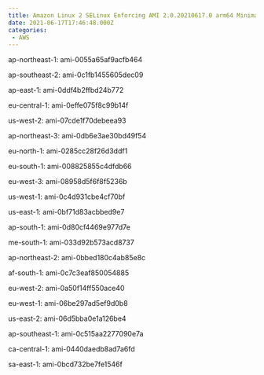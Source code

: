 ```yaml
---
title: Amazon Linux 2 SELinux Enforcing AMI 2.0.20210617.0 arm64 Minimal HVM gp2
date: 2021-06-17T17:46:48.000Z
categories:
 - AWS
---
```


ap-northeast-1: ami-0055a65af9acfb464

ap-southeast-2: ami-0c1fb1455605dec09

ap-east-1: ami-0ddf4b2ffbd24b772

eu-central-1: ami-0effe075f8c99b14f

us-west-2: ami-07cde1f70debeea93

ap-northeast-3: ami-0db6e3ae30bd49f54

eu-north-1: ami-0285cc28f26d3ddf1

eu-south-1: ami-008825855c4dfdb66

eu-west-3: ami-08958d5f6f8f5236b

us-west-1: ami-0c4d931cbe4cf70bf

us-east-1: ami-0bf71d83acbbed9e7

ap-south-1: ami-0d80cf4469e977d7e

me-south-1: ami-033d92b573acd8737

ap-northeast-2: ami-0bbed180c4ab85e8c

af-south-1: ami-0c7c3eaf850054885

eu-west-2: ami-0a50f14ff550ace40

eu-west-1: ami-06be297ad5ef9d0b8

us-east-2: ami-06d5bba0e1a126be4

ap-southeast-1: ami-0c515aa2277090e7a

ca-central-1: ami-0440daedb8ad7a6fd

sa-east-1: ami-0bcd732be7fe1546f

